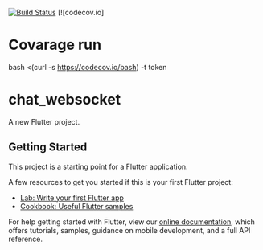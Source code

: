 
[![Build Status](https://travis-ci.org/codecov/dart.svg?branch=master)](https://travis-ci.org/codecov/dart) [![codecov.io]


# Covarage run
bash <(curl -s https://codecov.io/bash) -t token

# chat_websocket

A new Flutter project.

## Getting Started

This project is a starting point for a Flutter application.

A few resources to get you started if this is your first Flutter project:

- [Lab: Write your first Flutter app](https://flutter.dev/docs/get-started/codelab)
- [Cookbook: Useful Flutter samples](https://flutter.dev/docs/cookbook)

For help getting started with Flutter, view our
[online documentation](https://flutter.dev/docs), which offers tutorials,
samples, guidance on mobile development, and a full API reference.
